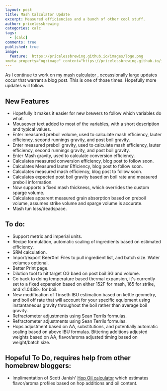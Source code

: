 ```yaml
---
layout: post
title: Mash Calculator Update
excerpt: Measured efficiencies and a bunch of other cool stuff.
author: pricelessbrewing
categories: calc
tags: 
  - [calc]
comments: true
published: true
image:
  feature:  https://pricelessbrewing.github.io/images/logo.png 
<meta property="og:image" content="https://pricelessbrewing.github.io/images/logo.png" />
---
```

As I continue to work on my
<a href="http://pricelessbrewing.github.io/BiabCalc/"> mash calculator</a> , occassionally large updates occur that warrant a blog post. This is one of those times. Hopefully more updates will follow. 

<h2>New Features</h2>

<ul style="list-style-type:disc">
  <li>Hopefully it makes it easier for new brewers to follow which variables do what. 
 </li>
  <li>Mouseover text added to most of the variables, with a short description and typical values.
</li>
  <li>Enter measured preboil volume, used to calculate mash efficiency, lauter efficiency, second runnings gravity, and post boil gravity.
</li>
    <li>Enter measured preboil gravity, used to calculate mash efficiency, lauter efficiency, second runnings gravity, and post boil gravity.
</li>
      <li>Enter Mash gravity, used to calculate conversion efficiency.
</li>
        <li>Calculates measured conversion efficiency, blog post to follow soon.
</li>
          <li>Calculates Measured lauter Efficiency, blog post to follow soon.
</li>
            <li>Calculates measured mash efficiency, blog post to follow soon.
</li>
              <li>Calculates expected post boil gravity based on boil rate and measured preboil information.
</li>
              <li>Now supports a fixed mash thickness, which overrides the custom sparge volume.
</li>
              <li>Calculates apparent measured grain absorption based on preboil volume, assumes strike volume and sparge volume is accurate.
</li>
              <li>Mash tun loss/deadspace.
</li>

</ul>  

<h2>To do:</h2>

<ul style="list-style-type:disc">
  <li>Support metric and imperial units. </li>
  <li>Recipe formulation, automatic scaling of ingredients based on estimated efficiency.</li>
  <li>SRM calculation.
</li>
  <li>Import/export BeerXml Files to pull ingredient list, and batch size. Water volumes optional.
</li>
  <li>Better Print page.
</li>
  <li>Dilution tool to hit target OG baed on post boil SG and volume.
</li>
  <li>Go back to doing temperature based thermal expansion, it's currently set to a fixed expansion based on either 152F for mash, 165 for strike, and x1.0438~ for boil.
</li>
  <li>New modification of Tinseth IBU estimation based on kettle geometry, and boil off rate that will account for your specific equipment using instantaneous gravity throughout the boil rather than average boil gravity.
</li>
  <li>Refractometer adjustments using Sean Terrils formulas.
</li>
  <li>Refractometer adjustments using Sean Terrils formulas.
</li>
  <li>Hops adjustment based on AA, substitutions, and potentially automatic scaling based on above IBU formulas. Bittering additions adjusted weights based on AA, flavor/aroma adjusted timing based on weight/batch size.

</li>
</ul>  
<h2>Hopeful To Do, requires help from other homebrew bloggers:</h2>

<ul style="list-style-type:disc">
  <li>Implimentation of Scott Janish' <a href="http://scottjanish.com/hop-oils-calulator/">Hop Oil calculator</a> which estimates flavor/aroma profiles based on hop additions and oil content.</li>
</ul>  


